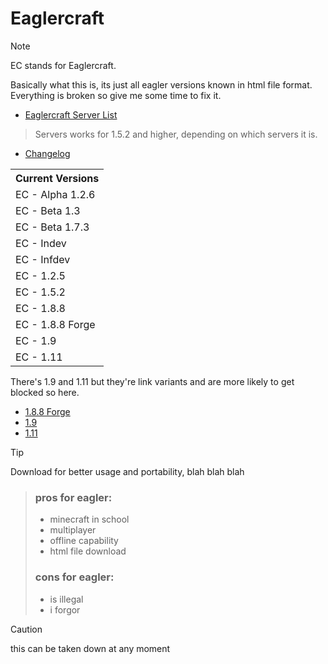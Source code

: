 # Eaglercraft
> [!NOTE]
> EC stands for Eaglercraft.

Basically what this is, its just all eagler versions known in html file format. Everything is broken so give me some time to fix it.
- [Eaglercraft Server List](https://github.com/Dthesle/eagler/blob/main/SERVERS.md)
> Servers works for 1.5.2 and higher, depending on which servers it is.
- [Changelog](https://github.com/Dthesle/eagler/blob/main/CHANGELOG.md)

<table>
  <tr>
    <th>Current Versions</th>
  </tr>
  <tr>
    <td>EC - Alpha 1.2.6</td>
  </tr>
  <tr>
    <td>EC - Beta 1.3</td>
  </tr>
  <tr>
    <td>EC - Beta 1.7.3</td>
     </tr>
  <tr>
    <td>EC - Indev</td>
  </tr>
  <tr>
    <td>EC - Infdev</td>
     </tr>
  <tr>
    <td>EC - 1.2.5</td>
  </tr>
  <tr>
    <td>EC - 1.5.2</td>
     </tr>
  <tr>
    <td>EC - 1.8.8</td>
  </tr>
       </tr>
  <tr>
           </tr>
  <tr>
    <td>EC - 1.8.8 Forge</td>
  </tr>
    <td>EC - 1.9</td>
  </tr>
       </tr>
  <tr>
    <td>EC - 1.11</td>
  </tr>
</table>

There's 1.9 and 1.11 but they're link variants and are more likely to get blocked so here.
- [1.8.8 Forge](https://webmc.xyz/mc/1.8.8-forge/)
- [1.9](https://webmc.xyz/mc/1.9/)
- [1.11](https://webmc.xyz/mc/1.11/)
  
> [!TIP]
> Download for better usage and portability, blah blah blah

> ### pros for eagler:
> - minecraft in school
> - multiplayer
> - offline capability
> - html file download
> ### cons for eagler:
> -  is illegal
> -  i forgor


> [!CAUTION]
this can be taken down at any moment
